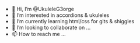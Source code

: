 - 👋 Hi, I’m @UkuleleG3orge
- 👀 I’m interested in accordions & ukuleles
- 🌱 I’m currently learning html/css for gits & shiggles
- 💞️ I’m looking to collaborate on ...
- 📫 How to reach me ...

<!---
UkuleleG3orge/UkuleleG3orge is a ✨ special ✨ repository because its `README.md` (this file) appears on your GitHub profile.
You can click the Preview link to take a look at your changes.
--->
